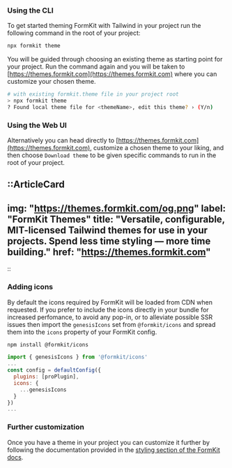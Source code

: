 
### Using the CLI 

To get started theming FormKit with Tailwind in your project run the following command in the root of your project:

```bash
npx formkit theme
```

You will be guided through choosing an existing theme as starting point for your project. Run the command again and you will be taken to [https://themes.formkit.com](https://themes.formkit.com) where you can customize your chosen theme.

```bash
# with existing formkit.theme file in your project root
> npx formkit theme
? Found local theme file for <themeName>, edit this theme? › (Y/n)
```

### Using the Web UI

Alternatively you can head directly to [https://themes.formkit.com](https://themes.formkit.com), customize a chosen theme to your liking, and then choose `Download theme` to be given specific commands to run in the root of your project.

::ArticleCard
---
img: "https://themes.formkit.com/og.png"
label: "FormKit Themes"
title: "Versatile, configurable, MIT-licensed Tailwind themes for use in your projects. Spend less time styling — more time building."
href: "https://themes.formkit.com"
---
::

### Adding icons

By default the icons required by FormKit will be loaded from CDN when requested. If you prefer to include the icons directly in your bundle for increased perfomance, to avoid any pop-in, or to alleviate possible SSR issues then import the `genesisIcons` set from `@formkit/icons` and spread them into the `icons` property of your FormKit config.

```sh
npm install @formkit/icons
```

```js
import { genesisIcons } from '@formkit/icons'
...
const config = defaultConfig({
  plugins: [proPlugin],
  icons: {
    ...genesisIcons
  }
})
...
```

### Further customization

Once you have a theme in your project you can customize it further by following the documentation provided in the [styling section of the FormKit docs](/essentials/styling).